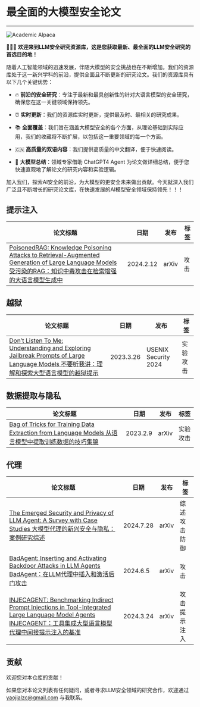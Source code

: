 # 最全面的大模型安全论文

---

![Academic Alpaca](resources/DALL·E%202024-07-30%2015.10.44%20-%20An%20academic-looking%20alpaca%20wearing%20scholarly%20glasses%20and%20a%20graduation%20cap%2C%20with%20an%20intellectual%20and%20serious%20expression.%20The%20background%20should%20be%20a%20lib.webp)

🎉🎉🎉 **欢迎来到LLM安全研究资源库，这是您获取最新、最全面的LLM安全研究的首选目的地！**

随着人工智能领域的迅速发展，伴随大模型的安全挑战也在不断增加。我们的资源库处于这一新兴学科的前沿，提供全面且不断更新的研究论文。我们的资源库具有以下几个关键优势：

- 🔥 **前沿的安全研究**：专注于最新和最具创新性的针对大语言模型的安全研究，确保您在这一关键领域保持领先。

- ⏰️ **实时更新**：我们的资源库实时更新，提供最及时、最相关的研究成果。

- 📚️ **全面覆盖**：我们旨在涵盖大模型安全的各个方面，从理论基础到实际应用，我们的收藏将不断扩展，以包括这一重要领域的每一个方面。

- 🇨🇳 **高质量的双语内容**：我们提供高质量的中文翻译，便于快速阅读。

- 🌟 **大模型总结**：领域专家借助 ChatGPT4 Agent 为论文做详细总结，便于您快速直观地了解论文的研究内容和实验逻辑。

加入我们，探索AI安全的前沿，为大模型的更安全未来做出贡献。今天就深入我们广泛且不断增长的研究论文库，在快速发展的AI模型安全领域保持领先！！！

## 提示注入

| 论文标题 | 日期 | 发布 | 标签 |
|---------|-----|------|------|
| [PoisonedRAG: Knowledge Poisoning Attacks to Retrieval-Augmented Generation of Large Language Models  受污染的RAG：知识中毒攻击在检索增强的大语言模型生成中](paper_list/PoisonedRAG_Knowledge_Poisoning_Attacks_to_Retrieval-Augmented_Generation_of_Large_Language_Models.md) | 2024.2.12 | arXiv | 攻击 |

## 越狱

| 论文标题 | 日期 | 发布 | 标签 |
|---------|-----|------|------|
| [Don’t Listen To Me: Understanding and Exploring Jailbreak Prompts of Large Language Models 不要听我讲：理解和探索大型语言模型的越狱提示](paper_list/Don't_Listen_To_Me:_Understanding_and_Exploring_Jailbreak_Prompts_of_Large_Language_Models.md) | 2023.3.26 | USENIX Security 2024 | 实验 攻击 |

## 数据提取与隐私

| 论文标题 | 日期 | 发布 | 标签 |
|---------|-----|------|------|
| [Bag of Tricks for Training Data Extraction from Language Models 从语言模型中提取训练数据的技巧集锦](paper_list/Bag_of_Tricks_for_Training_Data_Extraction_from_Language_Models.md) | 2023.2.9 | arXiv | 实验 攻击 |

## 代理

| 论文标题 | 日期 | 发布 | 标签 |
|---------|-----|------|------|
| [The Emerged Security and Privacy of LLM Agent: A Survey with Case Studies 大模型代理的新兴安全与隐私：案例研究综述](paper_list/The_Emerged_Security_and_Privacy_of_LLM_Agent_A_Survey_with_Case_Studies.md) | 2024.7.28 | arXiv | 综述 攻击 防御 |
| [BadAgent: Inserting and Activating Backdoor Attacks in LLM Agents BadAgent：在LLM代理中插入和激活后门攻击](paper_list/Bad_Agent_Inserting_and_Activating_Backdoor_Attacks_in_LLM_Agents.md) | 2024.6.5 | arXiv | 攻击 |
| [INJECAGENT: Benchmarking Indirect Prompt Injections in Tool-Integrated Large Language Model Agents INJECAGENT：工具集成大型语言模型代理中间接提示注入的基准](paper_list/INJECAGENT_Benchmarking_Indirect_Prompt_Injections_in_Tool-Integrated_Large_Language_Model_Agents.md) | 2024.3.24 | arXiv | 攻击 提示注入 |

## 贡献
欢迎您对本仓库的贡献！

如果您对本论文列表有任何疑问，或者寻求LLM安全领域的研究合作，欢迎通过 yaojialzc@gmail.com 与我联系。
